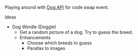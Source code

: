 Playing around with [Dog API](https://dog.ceo/dog-api/) for code swap event.

Ideas

* Dog Wordle (Doggle)
  * Get a random picture of a dog. Try to guess the breed.
  * Enhancements
    * Choose which breeds to guess
    * Parallax to images

